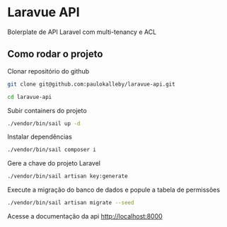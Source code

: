 # Laravue API

Bolerplate de API Laravel com multi-tenancy e ACL

## Como rodar o projeto

Clonar repositório do github

```sh
git clone git@github.com:paulokalleby/laravue-api.git
```

```sh
cd laravue-api
```

Subir containers do projeto

```sh
./vendor/bin/sail up -d
```

Instalar dependências

```sh
./vendor/bin/sail composer i
```

Gere a chave do projeto Laravel

```sh
./vendor/bin/sail artisan key:generate
```

Execute a migração do banco de dados e popule a tabela de permissões

```sh
./vendor/bin/sail artisan migrate --seed
```

Acesse a documentação da api
[http://localhost:8000](http://localhost:8000)
